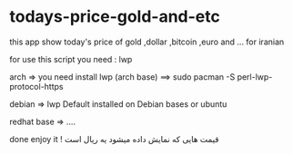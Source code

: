 # todays-price-gold-and-etc
this app show today's price of gold ,dollar ,bitcoin ,euro and ... for iranian

for use this script you need : lwp


arch =>   you need install lwp (arch base) ==>   sudo pacman -S perl-lwp-protocol-https  

debian => lwp Default installed on Debian bases or ubuntu

redhat base => ....


done enjoy it !
قیمت هایی که نمایش داده میشود یه ریال است 

